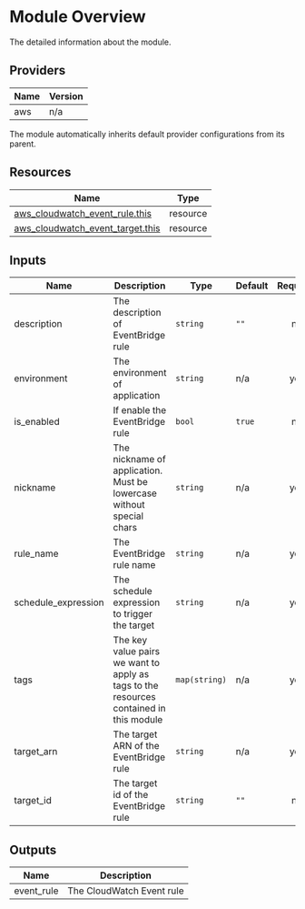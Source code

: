# Module Overview

The detailed information about the module.

## Providers

| Name | Version |
| ---- | ------- |
| aws  | n/a     |

The module automatically inherits default provider configurations from its parent.

## Resources

| Name                                                                                                                                    | Type     |
| --------------------------------------------------------------------------------------------------------------------------------------- | -------- |
| [aws_cloudwatch_event_rule.this](https://registry.terraform.io/providers/hashicorp/aws/latest/docs/resources/cloudwatch_event_rule)     | resource |
| [aws_cloudwatch_event_target.this](https://registry.terraform.io/providers/hashicorp/aws/latest/docs/resources/cloudwatch_event_target) | resource |

## Inputs

| Name                 | Description                                                                            | Type          | Default | Required |
| -------------------- | -------------------------------------------------------------------------------------- | ------------- | ------- | :------: |
| description          | The description of EventBridge rule                                                    | `string`      | `""`    |    no    |
| environment          | The environment of application                                                         | `string`      | n/a     |   yes    |
| is\_enabled          | If enable the EventBridge rule                                                         | `bool`        | `true`  |    no    |
| nickname             | The nickname of application. Must be lowercase without special chars                   | `string`      | n/a     |   yes    |
| rule\_name           | The EventBridge rule name                                                              | `string`      | n/a     |   yes    |
| schedule\_expression | The schedule expression to trigger the target                                          | `string`      | n/a     |   yes    |
| tags                 | The key value pairs we want to apply as tags to the resources contained in this module | `map(string)` | n/a     |   yes    |
| target\_arn          | The target ARN of the EventBridge rule                                                 | `string`      | n/a     |   yes    |
| target\_id           | The target id of the EventBridge rule                                                  | `string`      | `""`    |    no    |

## Outputs

| Name        | Description               |
| ----------- | ------------------------- |
| event\_rule | The CloudWatch Event rule |
